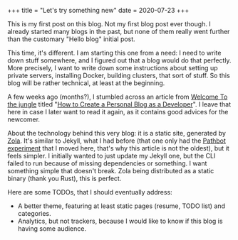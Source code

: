 +++
title = "Let's try something new"
date = 2020-07-23
+++

This is my first post on this blog. Not my first blog post ever though. I
already started many blogs in the past, but none of them really went further
than the customary "Hello blog" initial post.

This time, it's different. I am starting this one from a need: I need to write
down stuff somewhere, and I figured out that a blog would do that perfectly.
More precisely, I want to write down some instructions about setting up private
servers, installing Docker, building clusters, that sort of stuff. So this blog
will be rather technical, at least at the beginning.

A few weeks ago (months?), I stumbled across an article from [Welcome To the
jungle][welcome-jungle] titled "[How to Create a Personal Blog as a
Developer][successful-blog]". I leave that here in case I later want to read it
again, as it contains good advices for the newcomer.

[welcome-jungle]: https://www.welcometothejungle.com/
[successful-blog]: https://www.welcometothejungle.com/articles/successful-personal-blog-developer

About the technology behind this very blog: it is a static site, generated by
[Zola][zola]. It's similar to Jekyll, what I had before (that one only had the
[Pathbot experiment][pathbot-experiment] that I moved here, that's why this
article is not the oldest), but it feels simpler. I initially wanted to just
update my Jekyll one, but the CLI failed to run because of missing dependencies
or something. I want something simple that doesn't break. Zola being distributed
as a static binary (thank you Rust), this is perfect.

[zola]: https://www.getzola.org/
[pathbot-experiment]: /pathbot-experiment/

Here are some TODOs, that I should eventually address:
- A better theme, featuring at least static pages (resume, TODO list) and
  categories.
- Analytics, but not trackers, because I would like to know if this blog is
  having some audience.
